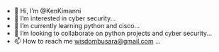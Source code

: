 - 👋 Hi, I’m @KenKimanni
- 👀 I’m interested in cyber security...
- 🌱 I’m currently learning  python and cisco...
- 💞️ I’m looking to collaborate on python projects and cyber security...
- 📫 How to reach me wisdombusara@gmail.com ...

<!---
KenKimanni/KenKimanni is a ✨ special ✨ repository because its `README.md` (this file) appears on your GitHub profile.
You can click the Preview link to take a look at your changes.
--->
